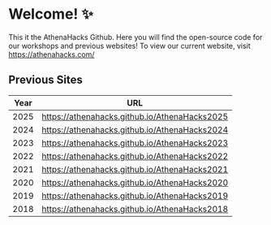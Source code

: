 # Welcome! ✨
This it the AthenaHacks Github. Here you will find the open-source code for our workshops and previous websites! To view our current website, visit https://athenahacks.com/

## Previous Sites
| Year | URL |
| - | - |
| 2025 | https://athenahacks.github.io/AthenaHacks2025 |
| 2024 | https://athenahacks.github.io/AthenaHacks2024 |
| 2023 | https://athenahacks.github.io/AthenaHacks2023 |
| 2022 | https://athenahacks.github.io/AthenaHacks2022 |
| 2021 | https://athenahacks.github.io/AthenaHacks2021 |
| 2020 | https://athenahacks.github.io/AthenaHacks2020 |
| 2019 | https://athenahacks.github.io/AthenaHacks2019 |
| 2018 | https://athenahacks.github.io/AthenaHacks2018 |
